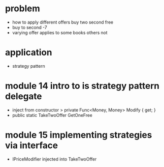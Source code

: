 # problem

* how to apply different offers buy two second free
* buy to second -7
* varying offer applies to some books others not

# application 
* strategy pattern

# module 14 intro to is strategy pattern delegate
* inject from constructor > private Func<Money, Money> Modify { get; }
* public static TakeTwoOffer GetOneFree

# module 15 implementing strategies via interface
* IPriceModifier injected into TakeTwoOffer
